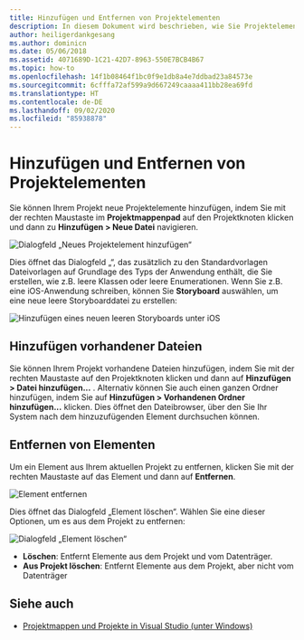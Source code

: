 ```yaml
---
title: Hinzufügen und Entfernen von Projektelementen
description: In diesem Dokument wird beschrieben, wie Sie Projektelemente in Visual Studio für Mac hinzufügen und entfernen können.
author: heiligerdankgesang
ms.author: dominicn
ms.date: 05/06/2018
ms.assetid: 4071689D-1C21-42D7-8963-550E7BCB4B67
ms.topic: how-to
ms.openlocfilehash: 14f1b08464f1bc0f9e1db8a4e7ddbad23a84573e
ms.sourcegitcommit: 6cfffa72af599a9d667249caaaa411bb28ea69fd
ms.translationtype: HT
ms.contentlocale: de-DE
ms.lasthandoff: 09/02/2020
ms.locfileid: "85938878"
---
```

# <a name="adding-and-removing-project-items"></a>Hinzufügen und Entfernen von Projektelementen

Sie können Ihrem Projekt neue Projektelemente hinzufügen, indem Sie mit der rechten Maustaste im **Projektmappenpad** auf den Projektknoten klicken und dann zu **Hinzufügen > Neue Datei** navigieren.

![Dialogfeld „Neues Projektelement hinzufügen“](media/add-and-remove-project-items-image1.png)

Dies öffnet das Dialogfeld „“, das zusätzlich zu den Standardvorlagen Dateivorlagen auf Grundlage des Typs der Anwendung enthält, die Sie erstellen, wie z.B. leere Klassen oder leere Enumerationen. Wenn Sie z.B. eine iOS-Anwendung schreiben, können Sie **Storyboard** auswählen, um eine neue leere Storyboarddatei zu erstellen:

![Hinzufügen eines neuen leeren Storyboards unter iOS](media/add-and-remove-project-items-image2.png)

## <a name="adding-existing-files"></a>Hinzufügen vorhandener Dateien

Sie können Ihrem Projekt vorhandene Dateien hinzufügen, indem Sie mit der rechten Maustaste auf den Projektknoten klicken und dann auf **Hinzufügen > Datei hinzufügen...** . Alternativ können Sie auch einen ganzen Ordner hinzufügen, indem Sie auf **Hinzufügen > Vorhandenen Ordner hinzufügen...** klicken. Dies öffnet den Dateibrowser, über den Sie Ihr System nach dem hinzuzufügenden Element durchsuchen können.

## <a name="removing-items"></a>Entfernen von Elementen

Um ein Element aus Ihrem aktuellen Projekt zu entfernen, klicken Sie mit der rechten Maustaste auf das Element und dann auf **Entfernen**.

![Element entfernen](media/add-and-remove-project-items-image3.png)

Dies öffnet das Dialogfeld „Element löschen“. Wählen Sie eine dieser Optionen, um es aus dem Projekt zu entfernen:

![Dialogfeld „Element löschen“](media/add-and-remove-project-items-image4.png)

* **Löschen**: Entfernt Elemente aus dem Projekt und vom Datenträger.
* **Aus Projekt löschen**: Entfernt Elemente aus dem Projekt, aber nicht vom Datenträger

## <a name="see-also"></a>Siehe auch

* [Projektmappen und Projekte in Visual Studio (unter Windows)](/visualstudio/ide/solutions-and-projects-in-visual-studio)
